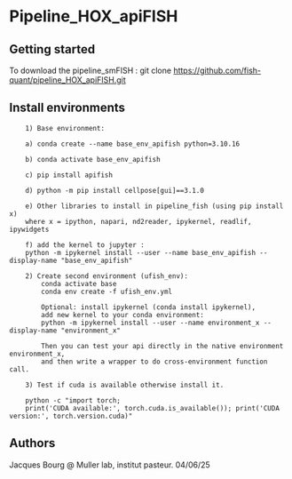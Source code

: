 # Pipeline_HOX_apiFISH



## Getting started

To download the pipeline_smFISH : git clone https://github.com/fish-quant/pipeline_HOX_apiFISH.git


## Install environments

        1) Base environment: 

        a) conda create --name base_env_apifish python=3.10.16

        b) conda activate base_env_apifish

        c) pip install apifish

        d) python -m pip install cellpose[gui]==3.1.0

        e) Other libraries to install in pipeline_fish (using pip install x)
        where x = ipython, napari, nd2reader, ipykernel, readlif, ipywidgets

        f) add the kernel to jupyter :
        python -m ipykernel install --user --name base_env_apifish --display-name "base_env_apifish"

        2) Create second environment (ufish_env): 
            conda activate base
            conda env create -f ufish_env.yml
            
            Optional: install ipykernel (conda install ipykernel), 
            add new kernel to your conda environment:   
            python -m ipykernel install --user --name environment_x --display-name "environment_x"
            
            Then you can test your api directly in the native environment environment_x, 
            and then write a wrapper to do cross-environment function call.

        3) Test if cuda is available otherwise install it.
        
        python -c "import torch;
        print('CUDA available:', torch.cuda.is_available()); print('CUDA version:', torch.version.cuda)"
 
## Authors
Jacques Bourg @ Muller lab, institut pasteur. 04/06/25
 
 
